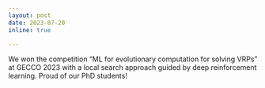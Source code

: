 ```yaml
---
layout: post
date: 2023-07-20
inline: true

---
```

We won the competition “ML for evolutionary computation for solving VRPs” at GECCO 2023 with a local search approach guided by deep reinforcement learning. Proud of our PhD students!
